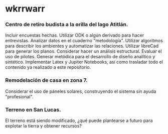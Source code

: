 # wkrrwarr

### Centro de retiro budista a la orilla del lago Atitlán.
Incluir encuestas hechas.
Utilizar ODK o algún derivado para hacer entrevistas.
Analizar datos en el cuaderno "metodología".
Utilizar algoritmos para describir los ambientes y automatizar las relaciones.
Utilizar libreCad para generar los planos.
Considerar hacer un análisis estructural.
Evaluar el uso de pilotes.
Generar metódica para el desarrollo de diseño analítico y sintético.
Implementar Latex y Jupiter Notebooks, así como trasladar todo el contenido ya realizado a este repositorio.

### Remodelación de casa en zona 7.
Considerar el uso de páneles solares, construyendo el sistema sin ayuda "profesional".

### Terreno en San Lucas.
El terreno está siendo modificado, ¿qué puede plantearse a futuro para explotar la tierra y obtener recursos?
